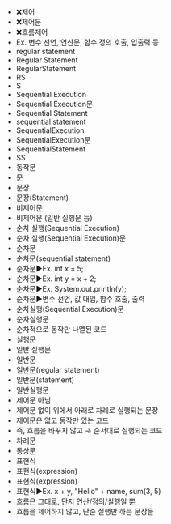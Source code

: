 ﻿- ❌제어
- ❌제어문
- ❌흐름제어
- Ex. 변수 선언, 연산문, 함수 정의 호출, 입출력 등
- regular statement
- Regular Statement
- RegularStatement
- RS
- S
- Sequential Execution
- Sequential Execution문
- Sequential Statement
- sequential statement
- SequentialExecution
- SequentialExecution문
- SequentialStatement
- SS
- 동작문
- 문
- 문장
- 문장(Statement)
- 비제어문
- 비제어문 (일반 실행문 등)	
- 순차 실행(Sequential Execution)
- 순차 실행(Sequential Execution)문
- 순차문
- 순차문(sequential statement)
- 순차문▶️Ex. int x = 5;
- 순차문▶️Ex. int y = x + 2;
- 순차문▶️Ex. System.out.println(y);
- 순차문▶️변수 선언, 값 대입, 함수 호출, 출력
- 순차실행(Sequential Execution)문
- 순차실행문
- 순차적으로 동작만 나열된 코드
- 실행문
- 일반 실행문
- 일반문
- 일반문(regular statement)
- 일반문(statement)
- 일반실행문
- 제어문 아님
- 제어문 없이 위에서 아래로 차례로 실행되는 문장
- 제어문은 없고 동작만 있는 코드
- 즉, 흐름을 바꾸지 않고 → 순서대로 실행되는 코드
- 차례문
- 통상문
- 표현식
- 표현식(expression)
- 표현식(expression)
- 표현식▶️Ex. x + y, "Hello" + name, sum(3, 5)
- 흐름은 그대로, 단지 연산/정의/실행일 뿐
- 흐름을 제어하지 않고, 단순 실행만 하는 문장들
